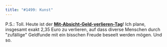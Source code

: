 ```yaml
---
title: "#1499: Kunst"
---
```


P.S.: 
Toll. Heute ist der <a href="http://www.fonflatter.de/kalender"><strong>Mit-Absicht-Geld-verlieren-Tag</strong></a>!
Ich plane, insgesamt exakt 2,35 Euro zu verlieren, auf dass diverse Menschen durch "zufällige" Geldfunde mit ein bisschen Freude beseelt werden mögen.
Und so.

